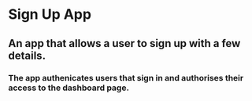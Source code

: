 # Sign Up App

## An app that allows a user to sign up with a few details.

### The app authenicates users that sign in and authorises their access to the dashboard page.

